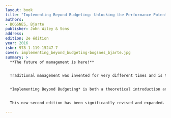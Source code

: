 ```yaml
---
layout: book
title: "Implementing Beyond Budgeting: Unlocking the Performance Potential"
authors:
- BOGSNES, Bjarte
publisher: John Wiley & Sons
address:
edition: 2e édition
year: 2016
isbn: 978-1-119-15247-7
cover: implementing_beyond_budgeting-bogsnes_bjarte.jpg
summary: >
  **The future of management is here!**


  Traditional management was invented for very different times and is today in serious trouble. The level of volatility, uncertainty, complexity and ambiguity in business environments is record high. People’s expectations towards their employers and leaders have also radically changed. A number of organizations are exploring management innovation that can help them not just coping but thriving and out-performing in these new and different realities. Beyond Budgeting may be the most important new idea out there addressing these radical changes, due to its broad scope and coherent approach. Abolishing the traditional, detailed annual budget is necessary, but not sufficient. Organizations on the journey are questioning their old leadership beliefs and are tearing up their old command-and-control management models, with “agile” and “human” as the foundation for a new start.


  *Implementing Beyond Budgeting* is both a theoretical introduction and a practical guide to bringing such a more empowered and adaptive management model to life. Drawing on the author’s twenty years of Beyond Budgeting experience, this book not only demonstrates the serious problems with traditional management through numerous practical examples. It also follows several companies on their Beyond Budgeting journey, including Scandinavia’s largest company Statoil where the author has been heading up implementation since 2005. You'll get a first-hand glimpse at the reality of transitioning a large multinational company, and gain a real-world perspective on what successful implementation entails.


  This new second edition has been significantly revised and expanded. It covers the amazing development of the Beyond Budgeting movement and how the Statoil implementation journey has continued since the first edition of this book was published in 2009, sustaining major events like for instance the 2015 oil price crash. A new chapter on “Beyond Budgeting and Agile” has also been added. New implementation experiences, great new case stories, new management innovation examples and management metaphors (traffic controls!) are introduced, as well as the author’s latest reflections on a range of management issues including target setting, forecasting, performance evaluation and incentives.

---
```

